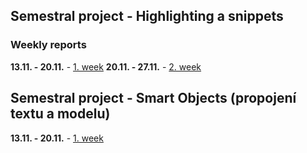 ## Semestral project - Highlighting a snippets


### Weekly reports
**13.11. - 20.11.** - [1. week](https://gitlab.fit.cvut.cz/zivnuter/EDA/wikis/weekly-status#week-1)
**20.11. - 27.11.** - [2. week](https://gitlab.fit.cvut.cz/zivnuter/EDA/wikis/weekly-status#week-2)

## Semestral project - Smart Objects (propojení textu a modelu)
**13.11. - 20.11.** - [1. week](https://gitlab.fit.cvut.cz/zivnuter/EDA/wikis/weekly-status#week-1)
